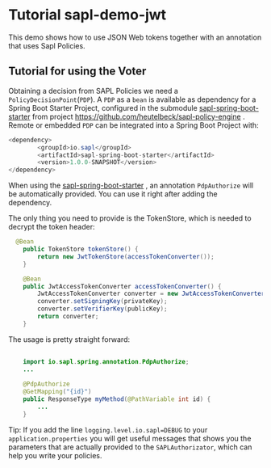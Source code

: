 # Tutorial  sapl-demo-jwt

This demo shows how to use JSON Web tokens together with an annotation that uses Sapl Policies. 

## Tutorial for using the Voter

Obtaining a decision from SAPL Policies we need a `PolicyDecisionPoint`(`PDP`). A `PDP` as a `bean`  is  available as dependency for
a Spring Boot Starter Project, configured in the submodule [sapl-spring-boot-starter](https://github.com/heutelbeck/sapl-policy-engine/tree/master/sapl-spring-boot-starter)
from project <https://github.com/heutelbeck/sapl-policy-engine> .
Remote or embedded `PDP` can be integrated into a Spring Boot Project with:

```java
<dependency>
        <groupId>io.sapl</groupId>
        <artifactId>sapl-spring-boot-starter</artifactId>
        <version>1.0.0-SNAPSHOT</version>
</dependency>
```


When using the [sapl-spring-boot-starter](https://github.com/heutelbeck/sapl-policy-engine/tree/master/sapl-spring-boot-starter) , an annotation `PdpAuthorize` will be automatically provided. You can use it right after adding the dependency.

The only thing you need to provide is the TokenStore, which is needed to decrypt the token header:

```java
  @Bean
	public TokenStore tokenStore() {
		return new JwtTokenStore(accessTokenConverter());
	}

	@Bean
	public JwtAccessTokenConverter accessTokenConverter() {
		JwtAccessTokenConverter converter = new JwtAccessTokenConverter();
		converter.setSigningKey(privateKey);
		converter.setVerifierKey(publicKey);
		return converter;
	}
```

The usage is pretty straight forward:
```java
	
	import io.sapl.spring.annotation.PdpAuthorize;
	...
	
	@PdpAuthorize
	@GetMapping("{id}")
	public ResponseType myMethod(@PathVariable int id) {
		...
	}


```
Tip: If you add the line `logging.level.io.sapl=DEBUG` to your `application.properties` you will get useful messages that shows you the parameters that are actually provided to the `SAPLAuthorizator`, which can help you write your policies.
